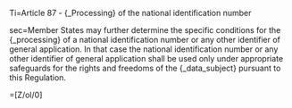 Ti=Article 87 - {_Processing} of the national identification number

sec=Member States may further determine the specific conditions for the {_processing} of a national identification number or any other identifier of general application. In that case the national identification number or any other identifier of general application shall be used only under appropriate safeguards for the rights and freedoms of the {_data_subject} pursuant to this Regulation.

=[Z/ol/0]

